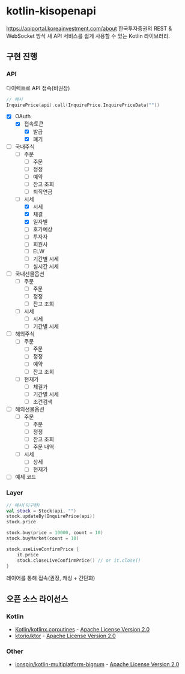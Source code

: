 # kotlin-kisopenapi
https://apiportal.koreainvestment.com/about
한국투자증권의 REST & WebSocket 방식 새 API 서비스를 쉽게 사용할 수 있는 Kotlin 라이브러리.
## 구현 진행
### API
다이렉트로 API 접속(비권장)
```kotlin
// 예시
InquirePrice(api).call(InquirePrice.InquirePriceData(""))
```
- [x] OAuth
  - [x] 접속토큰
      - [x] 발급
      - [x] 폐기
- [ ] 국내주식
    - [ ] 주문
      - [ ] 주문
      - [ ] 정정
      - [ ] 예약
      - [ ] 잔고 조회
      - [ ] 퇴직연금
    - [ ] 시세
      - [x] 시세
      - [x] 체결
      - [x] 일자별
      - [ ] 호가예상
      - [ ] 투자자
      - [ ] 회원사
      - [ ] ELW
      - [ ] 기간별 시세
      - [ ] 실시간 시세
- [ ] 국내선물옵션
    - [ ] 주문
        - [ ] 주문 
        - [ ] 정정
        - [ ] 잔고 조회
    - [ ] 시세
        - [ ] 시세
        - [ ] 기간별 시세
- [ ] 해외주식
  - [ ] 주문
    - [ ] 주문
    - [ ] 정정
    - [ ] 예약
    - [ ] 잔고 조회
  - [ ] 현재가
    - [ ] 체결가
    - [ ] 기간별 시세
    - [ ] 조건검색
- [ ] 해외선물옵션
    - [ ] 주문
        - [ ] 주문
        - [ ] 정정
        - [ ] 잔고 조회
        - [ ] 주문 내역
    - [ ] 시세
        - [ ] 상세
        - [ ] 현재가
- [ ] 예제 코드

### Layer
```kotlin
// 예시(미구현)
val stock = Stock(api, "")
stock.updateBy(InquirePrice(api))
stock.price

stock.buy(price = 10000, count = 10)
stock.buyMarket(count = 10)

stock.useLiveConfirmPrice {
    it.price
    stock.closeLiveConfirmPrice() // or it.close()
}


```
레이어를 통해 접속(권장, 캐싱 + 간단화)

## 오픈 소스 라이선스
### Kotlin
- [Kotlin/kotlinx.coroutines](https://github.com/Kotlin/kotlinx.coroutines) - [Apache License Version 2.0](https://www.apache.org/licenses/LICENSE-2.0)
- [ktorio/ktor](https://github.com/ktorio/ktor) - [Apache License Version 2.0](https://www.apache.org/licenses/LICENSE-2.0)
### Other
- [ionspin/kotlin-multiplatform-bignum](http://github.com/ionspin/kotlin-multiplatform-bignum/) - [Apache License Version 2.0](https://www.apache.org/licenses/LICENSE-2.0)